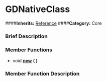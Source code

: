 #  GDNativeClass  
####**Inherits:** [Reference](class_reference)
####**Category:** Core

###  Brief Description  


###  Member Functions 
  * void  **[new](#new)**  **(** **)**

###  Member Function Description  
